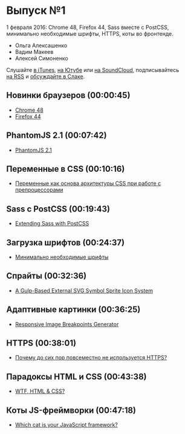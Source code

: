 # Выпуск №1

1 февраля 2016: Chrome 48, Firefox 44, Sass вместе с PostCSS, минимально необходимые шрифты, HTTPS, коты во фронтенде.

- Ольга Алексашенко
- Вадим Макеев
- Алексей Симоненко

Слушайте [в iTunes](https://itunes.apple.com/ru/podcast/veb-standarty/id1080500016), [на Ютубе](https://www.youtube.com/playlist?list=PLMBnwIwFEFHcwuevhsNXkFTcadeX5R1Go) или [на SoundCloud](https://soundcloud.com/web-standards), подписывайтесь [на RSS](https://pcr.apple.com/id1080500016) и [обсуждайте в Слаке](http://slack.web-standards.ru/).

## Новинки браузеров (00:00:45)

- [Chrome 48](https://youtu.be/TebeVxw95RI)
- [Firefox 44](http://tanalin.com/blog/2016/01/firefox-44/)

## PhantomJS 2.1 (00:07:42)

- [PhantomJS 2.1](https://raw.githubusercontent.com/ariya/phantomJS/master/ChangeLog)

## Переменные в CSS (00:10:16)

- [Переменные как основа архитектуры CSS при работе с препроцессорами](http://prgssr.ru/development/peremennye-osnova-arhitektury-css.html)

## Sass с PostCSS (00:19:43)

- [Extending Sass with PostCSS](http://ashleynolan.co.uk/blog/extend-sass-with-postcss)

## Загрузка шрифтов (00:24:37)

- [Минимально необходимые шрифты](http://css-live.ru/articles/minimalno-neobxodimye-shrifty.html)

## Спрайты (00:32:36)

- [A Gulp-Based External SVG Symbol Sprite Icon System](https://una.im/svg-icons/)

## Адаптивные картинки (00:36:25)

- [Responsive Image Breakpoints Generator](http://www.responsivebreakpoints.com/)

## HTTPS (00:38:01)

- [Почему до сих пор повсеместно не используется HTTPS?](https://habrahabr.ru/post/275539/)

## Парадоксы HTML и CSS (00:43:38)

- [WTF, HTML & CSS?](http://wtfhtmlcss.com/)

## Коты JS-фреймворки (00:47:18)

- [Which cat is your JavaScript framework?](http://whichcatisyourjavascriptframework.com/)
